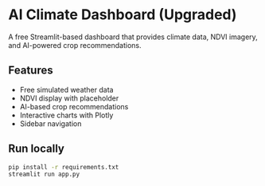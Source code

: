 # AI Climate Dashboard (Upgraded)

A free Streamlit-based dashboard that provides climate data, NDVI imagery, and AI-powered crop recommendations.

## Features
- Free simulated weather data
- NDVI display with placeholder
- AI-based crop recommendations
- Interactive charts with Plotly
- Sidebar navigation

## Run locally
```bash
pip install -r requirements.txt
streamlit run app.py
```
